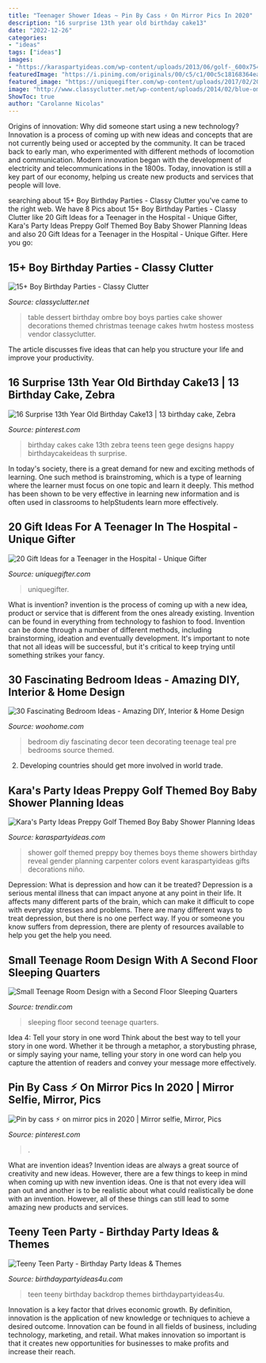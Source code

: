 ```yaml
---
title: "Teenager Shower Ideas ~ Pin By Cass ⚡︎ On Mirror Pics In 2020"
description: "16 surprise 13th year old birthday cake13"
date: "2022-12-26"
categories:
- "ideas"
tags: ["ideas"]
images:
- "https://karaspartyideas.com/wp-content/uploads/2013/06/golf-_600x754.jpg"
featuredImage: "https://i.pinimg.com/originals/00/c5/c1/00c5c18168364ea0cc9a1849c4753ceb.jpg"
featured_image: "https://uniquegifter.com/wp-content/uploads/2017/02/20_Uplifting_Gift_Ideas_for_a_Teenager_in_the_Hospital-600x899.png"
image: "http://www.classyclutter.net/wp-content/uploads/2014/02/blue-ombre-dessert-table-cake.jpg"
ShowToc: true
author: "Carolanne Nicolas"
---
```



Origins of innovation: Why did someone start using a new technology?
Innovation is a process of coming up with new ideas and concepts that are not currently being used or accepted by the community. It can be traced back to early man, who experimented with different methods of locomotion and communication. Modern innovation began with the development of electricity and telecommunications in the 1800s. Today, innovation is still a key part of our economy, helping us create new products and services that people will love.

	

		
searching about 15+ Boy Birthday Parties - Classy Clutter you've came to the right web. We have 8 Pics about 15+ Boy Birthday Parties - Classy Clutter like 20 Gift Ideas for a Teenager in the Hospital - Unique Gifter, Kara&#039;s Party Ideas Preppy Golf Themed Boy Baby Shower Planning Ideas and also 20 Gift Ideas for a Teenager in the Hospital - Unique Gifter. Here you go:
		
    
## 15+ Boy Birthday Parties - Classy Clutter

<img loading=lazy src="http://www.classyclutter.net/wp-content/uploads/2014/02/blue-ombre-dessert-table-cake.jpg" onerror="this.onerror=null;this.src='https://tse3.mm.bing.net/th?id=OIP.1SALzzQVuHrO2ckPT42DTAHaJ7&amp;pid=15.1';" alt="15+ Boy Birthday Parties - Classy Clutter">

_Source: classyclutter.net_

>table dessert birthday ombre boy boys parties cake shower decorations themed christmas teenage cakes hwtm hostess mostess vendor classyclutter. 

	

The article discusses five ideas that can help you structure your life and improve your productivity.

    
## 16 Surprise 13th Year Old Birthday Cake13 | 13 Birthday Cake, Zebra

<img loading=lazy src="https://i.pinimg.com/originals/00/c5/c1/00c5c18168364ea0cc9a1849c4753ceb.jpg" onerror="this.onerror=null;this.src='https://tse3.mm.bing.net/th?id=OIP.THTv_2bNcU59LK3gxR0FxgHaJ4&amp;pid=15.1';" alt="16 Surprise 13th Year Old Birthday Cake13 | 13 birthday cake, Zebra">

_Source: pinterest.com_

>birthday cakes cake 13th zebra teens teen gege designs happy birthdaycakeideas th surprise. 

	

In today's society, there is a great demand for new and exciting methods of learning. One such method is brainstroming, which is a type of learning where the learner must focus on one topic and learn it deeply. This method has been shown to be very effective in learning new information and is often used in classrooms to helpStudents learn more effectively.

    
## 20 Gift Ideas For A Teenager In The Hospital - Unique Gifter

<img loading=lazy src="https://uniquegifter.com/wp-content/uploads/2017/02/20_Uplifting_Gift_Ideas_for_a_Teenager_in_the_Hospital-600x899.png" onerror="this.onerror=null;this.src='https://tse2.mm.bing.net/th?id=OIP.MF7kC-Rxbis2e1Jz_LgHAwHaLG&amp;pid=15.1';" alt="20 Gift Ideas for a Teenager in the Hospital - Unique Gifter">

_Source: uniquegifter.com_

>uniquegifter. 

	

What is invention?
invention is the process of coming up with a new idea, product or service that is different from the ones already existing. Invention can be found in everything from technology to fashion to food. 
Invention can be done through a number of different methods, including brainstorming, ideation and eventually development. It's important to note that not all ideas will be successful, but it's critical to keep trying until something strikes your fancy.

    
## 30 Fascinating Bedroom Ideas - Amazing DIY, Interior &amp; Home Design

<img loading=lazy src="http://www.woohome.com/wp-content/uploads/2014/03/Bedroom-ideas-2014-8.jpg" onerror="this.onerror=null;this.src='https://tse1.mm.bing.net/th?id=OIP.03Xj8-AJSvYncZQnmXwrdwHaJR&amp;pid=15.1';" alt="30 Fascinating Bedroom Ideas - Amazing DIY, Interior &amp; Home Design">

_Source: woohome.com_

>bedroom diy fascinating decor teen decorating teenage teal pre bedrooms source themed. 

	

2. Developing countries should get more involved in world trade.

    
## Kara&#039;s Party Ideas Preppy Golf Themed Boy Baby Shower Planning Ideas

<img loading=lazy src="https://karaspartyideas.com/wp-content/uploads/2013/06/golf-_600x754.jpg" onerror="this.onerror=null;this.src='https://tse3.mm.bing.net/th?id=OIP.ANiB39PB_rJg5jdWZMzmUgHaJT&amp;pid=15.1';" alt="Kara&#039;s Party Ideas Preppy Golf Themed Boy Baby Shower Planning Ideas">

_Source: karaspartyideas.com_

>shower golf themed preppy boy themes boys theme showers birthday reveal gender planning carpenter colors event karaspartyideas gifts decorations niño. 

	

Depression: What is depression and how can it be treated?
Depression is a serious mental illness that can impact anyone at any point in their life. It affects many different parts of the brain, which can make it difficult to cope with everyday stresses and problems. There are many different ways to treat depression, but there is no one perfect way. If you or someone you know suffers from depression, there are plenty of resources available to help you get the help you need.

    
## Small Teenage Room Design With A Second Floor Sleeping Quarters

<img loading=lazy src="https://cdn.trendir.com/wp-content/uploads/old/interiors/2015/07/07/small-teenage-room-design-with-a-second-floor-sleeping-quarters-1.jpg" onerror="this.onerror=null;this.src='https://tse3.mm.bing.net/th?id=OIP.Vbtu-U_D2FtRDYqxauxbFAHaE8&amp;pid=15.1';" alt="Small Teenage Room Design with a Second Floor Sleeping Quarters">

_Source: trendir.com_

>sleeping floor second teenage quarters. 

	

Idea 4: Tell your story in one word
Think about the best way to tell your story in one word. Whether it be through a metaphor, a storybusting phrase, or simply saying your name, telling your story in one word can help you capture the attention of readers and convey your message more effectively.

    
## Pin By Cass ⚡︎ On Mirror Pics In 2020 | Mirror Selfie, Mirror, Pics

<img loading=lazy src="https://i.pinimg.com/736x/17/e6/ac/17e6ac11564c29bae2b752b3f3b6879f.jpg" onerror="this.onerror=null;this.src='https://tse2.mm.bing.net/th?id=OIP.eP3m3SlfEZF50bFWGgYkkAHaNc&amp;pid=15.1';" alt="Pin by cass ⚡︎ on mirror pics in 2020 | Mirror selfie, Mirror, Pics">

_Source: pinterest.com_

>. 

	

What are invention ideas?
Invention ideas are always a great source of creativity and new ideas. However, there are a few things to keep in mind when coming up with new invention ideas. One is that not every idea will pan out and another is to be realistic about what could realistically be done with an invention. However, all of these things can still lead to some amazing new products and services.

    
## Teeny Teen Party - Birthday Party Ideas &amp; Themes

<img loading=lazy src="http://birthdaypartyideas4u.com/wp-content/uploads/2016/10/Teeny-Teen-Party-Polka-Dot-Backdrop.jpg" onerror="this.onerror=null;this.src='https://tse1.mm.bing.net/th?id=OIP.7q_H8RiTIum6wJAuOsCmUgHaLH&amp;pid=15.1';" alt="Teeny Teen Party - Birthday Party Ideas &amp; Themes">

_Source: birthdaypartyideas4u.com_

>teen teeny birthday backdrop themes birthdaypartyideas4u. 

	

Innovation is a key factor that drives economic growth. By definition, innovation is the application of new knowledge or techniques to achieve a desired outcome. Innovation can be found in all fields of business, including technology, marketing, and retail. What makes innovation so important is that it creates new opportunities for businesses to make profits and increase their reach.

